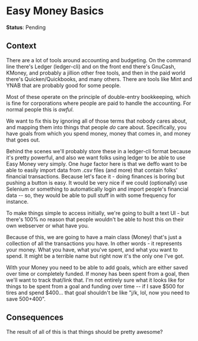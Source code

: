 # Easy Money Basics

**Status**: Pending

## Context

There are a lot of tools around accounting and budgeting. On the command line
there's Ledger (ledger-cli) and on the front end there's GnuCash, KMoney, and
probably a jillion other free tools, and then in the paid world there's
Quicken/Quickbooks, and many others. There are tools like Mint and YNAB that
are probably good for some people.

Most of these operate on the principle of double-entry bookkeeping, which is
fine for corporations where people are paid to handle the accounting. For
normal people this is *awful*.

We want to fix this by ignoring all of those terms that nobody cares about, and
mapping them into things that people *do* care about. Specifically, you have
goals from which you spend money, money that comes in, and money that goes out.

Behind the scenes we'll probably store these in a ledger-cli format because
it's pretty powerful, and also we want folks using ledger to be able to use
Easy Money very simply. One *huge* factor here is that we deffo want to be
able to easily import data from .csv files (and more) that contain folks'
financial transactions. Because let's face it - doing finances is boring but
pushing a button is easy. It would be very nice if we could (optionally) use
Selenium or something to automatically login and import people's financial data
-- so, they would be able to pull stuff in with some frequency for instance.

To make things simple to access initially, we're going to built a text UI - but
there's 100% no reason that people wouldn't be able to host this on their own
webserver or what have you.

Because of this, we are going to have a main class (Money) that's just a
collection of all the transactions you have. In other words - it represents
your money. What you have, what you've spent, and what you want to spend. It
might be a terrible name but right now it's the only one I've got.

With your Money you need to be able to add goals, which are either saved over
time or completely funded. If money has been spent from a goal, then we'll want
to track that/link that. I'm not entirely sure what it looks like for things to
be spent from a goal and funding over time -- if I save $500 for tires and
spend $400... that goal shouldn't be like "j/k, lol, now you need to save
$500+$400".


## Consequences

The result of all of this is that things should be pretty awesome?
